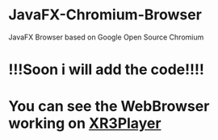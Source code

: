 # JavaFX-Chromium-Browser
JavaFX Browser based on Google Open Source Chromium 


# !!!Soon i will add the code!!!!

# You can see the WebBrowser working on [XR3Player](https://github.com/goxr3plus/XR3Player)
